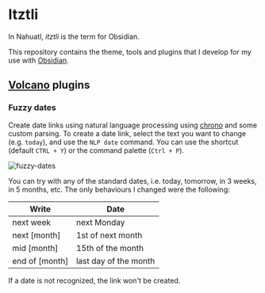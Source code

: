 # Itztli

In Nahuatl, *itztli* is the term for Obsidian.

This repository contains the theme, tools and plugins that I develop for my use with [Obsidian](https://obsidian.md/).

## [Volcano](https://github.com/kognise/volcano) plugins

### Fuzzy dates

Create date links using natural language processing using [chrono](https://github.com/wanasit/chrono) and some custom parsing.
To create a date link, select the text you want to change (e.g. `today`), and use the `NLP date` command. You can use the shortcut (default `CTRL + Y`) or the command palette (`Ctrl + P`).

![fuzzy-dates](https://user-images.githubusercontent.com/5426039/89716767-1d768700-d9b0-11ea-99cf-b3bb6846a872.gif)

You can try with any of the standard dates, i.e. today, tomorrow, in 3 weeks, in 5 months, etc. 
The only behaviours I changed were the following:

| Write | Date |
| ----- | ---- |
|   next week    | next Monday      |
|   next [month]    |  1st of next month     |
|   mid [month]   | 15th of the month      |
|   end of [month]    |  last day of the month     |

If a date is not recognized, the link won't be created.
